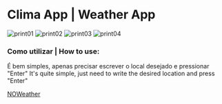 # Clima App | Weather App 

![print01](https://user-images.githubusercontent.com/61279172/152687260-004445c7-cbd0-4a53-9725-353b7b7234b4.png)
![print02](https://user-images.githubusercontent.com/61279172/152687263-eaa4b90b-8fa4-4076-9fbe-e89f67c0db02.png)
![print03](https://user-images.githubusercontent.com/61279172/152687266-cd22b210-71c6-4ac0-a2df-9ad69c44fc26.png)
![print04](https://user-images.githubusercontent.com/61279172/152687267-0721c1de-c145-470f-9d5b-c41c4075a79e.png)

### Como utilizar | How to use: 
É bem simples, apenas precisar escrever o local desejado e pressionar "Enter"
It's quite simple, just need to write the desired location and press "Enter"

[NOWeather](https://noweather.netlify.app/)
